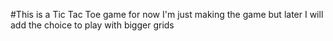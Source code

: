 #This is a Tic Tac Toe game 
for now I'm just making the game
but later I will add the choice to play with bigger grids
